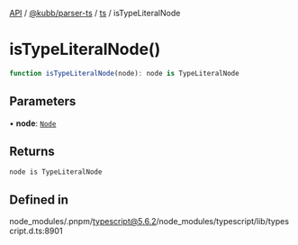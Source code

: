 [API](../../../../../packages.md) / [@kubb/parser-ts](../../../index.md) / [ts](../index.md) / isTypeLiteralNode

# isTypeLiteralNode()

```ts
function isTypeLiteralNode(node): node is TypeLiteralNode
```

## Parameters

• **node**: [`Node`](../interfaces/Node.md)

## Returns

`node is TypeLiteralNode`

## Defined in

node\_modules/.pnpm/typescript@5.6.2/node\_modules/typescript/lib/typescript.d.ts:8901
